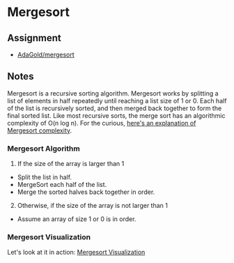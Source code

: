 # Mergesort

## Assignment
+ [AdaGold/mergesort](https://github.com/AdaGold/mergesort)

## Notes
Mergesort is a recursive sorting algorithm. Mergesort works by splitting a list of elements in half repeatedly until reaching a list size of 1 or 0. Each half of the list is recursively sorted, and then merged back together to form the final sorted list. Like most recursive sorts, the merge sort has an algorithmic complexity of O(n log n). For the curious, [here's an explanation of Mergesort complexity](https://www.khanacademy.org/computing/computer-science/algorithms/merge-sort/a/analysis-of-merge-sort).

### Mergesort Algorithm
1. If the size of the array is larger than 1
  + Split the list in half.
  + MergeSort each half of the list.
  + Merge the sorted halves back together in order.
2. Otherwise, if the size of the array is not larger than 1
  + Assume an array of size 1 or 0 is in order.

### Mergesort Visualization
Let's look at it in action: [Mergesort Visualization](https://www.cs.usfca.edu/~galles/visualization/ComparisonSort.html)
